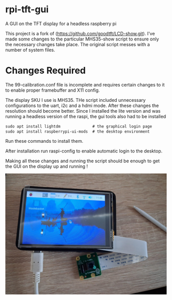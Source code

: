 # rpi-tft-gui
A GUI on the TFT display for a headless raspberry pi

This project is a fork of (https://github.com/goodtft/LCD-show.git). I've made some changes to the particular MHS35-show script to ensure 
only the necessary changes take place. The original script messes with a number of system files. 

# Changes Required

The 99-calibration.conf file is incomplete and requires certain changes to it to enable proper framebuffer and X11 config. 

The display SKU I use is MHS35. THe script included unnecessary configurations to the uart, i2c and a hdmi mode. After these changes the resolution should
become better. Since I installed the lite version and was running a headless version of the raspi, the gui tools also had to be installed

	sudo apt install lightdm              # the graphical login page
	sudo apt install raspberrypi-ui-mods  # the desktop environment 

Run these commands to install them. 

After installation run raspi-config to enable automatic login to the desktop.

Making all these changes and running the script should be enough to get the GUI on the display up and running !

![Raspbian home screen on the rpi tft display](https://github.com/varunkumar-171/rpi-tft-gui/blob/main/disp.jpg)
